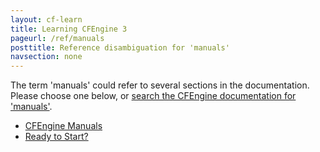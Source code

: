 ```yaml
---
layout: cf-learn
title: Learning CFEngine 3
pageurl: /ref/manuals
posttitle: Reference disambiguation for 'manuals'
navsection: none
---
```


The term 'manuals' could refer to several sections in the documentation. Please choose one below, or
[search the CFEngine documentation for 'manuals'](http://cfengine.com/docs/3.5/search.html?q=manuals).

- [CFEngine Manuals](http://cfengine.com/docs/3.5/manuals.html#cfengine-manuals)
- [Ready to Start?](http://cfengine.com/docs/3.5/manuals.html#ready-to-start?)
